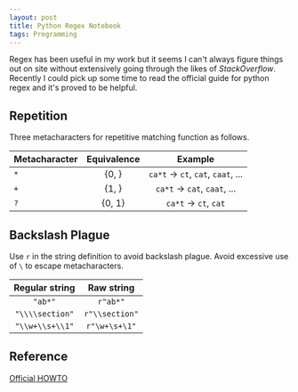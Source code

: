 ```yaml
---
layout: post
title: Python Regex Notebook
tags: Programming
---
```


Regex has been useful in my work but it seems I can't always figure things out on site without extensively going through the likes of _StackOverflow_. Recently I could pick up some time to read the official guide for python regex and it's proved to be helpful.

## Repetition

Three metacharacters for repetitive matching function as follows.

| Metacharacter | Equivalence | Example |
|---------------|:-----------:|:-------:|
| `*` | {0, } | `ca*t` -> `ct`, `cat`, `caat`, ... |
| `+` | {1, } | `ca*t` -> `cat`, `caat`, ... |
| `?` | {0, 1} | `ca*t` -> `ct`, `cat` |

## Backslash Plague

Use `r` in the string definition to avoid backslash plague. Avoid excessive use of `\` to escape metacharacters.

| Regular string | Raw string |
|:--------------:|:----------:|
| `"ab*"` | `r"ab*"` | 
| `"\\\\section"` | `r"\\section"` | 
| `"\\w+\\s+\\1"` | `r"\w+\s+\1"` |

## Reference

[Official HOWTO](https://docs.python.org/3.3/howto/regex.html)